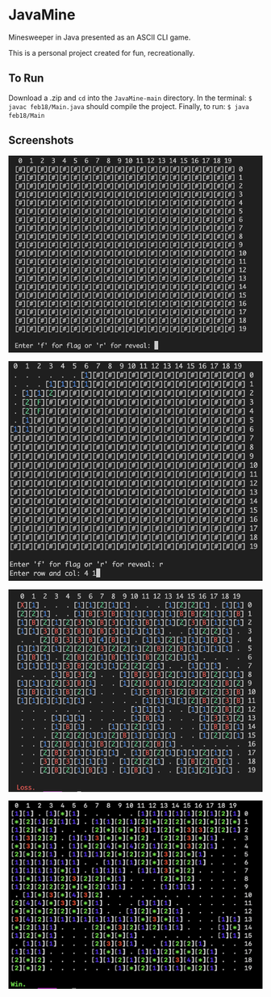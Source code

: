 # JavaMine
Minesweeper in Java presented as an ASCII CLI game.

This is a personal project created for fun, recreationally.

## To Run
Download a .zip and ```cd``` into the ```JavaMine-main``` directory.
In the terminal: ```$ javac feb18/Main.java``` should compile the project.
Finally, to run: ```$ java feb18/Main```

## Screenshots

![Alt text](/./Begin.png "Beginning of the game")

![Alt text](/./gameplay.png "Example of gameplay")

![Alt text](/./loss.png "Example of loss")

![Alt text](/./win.png "Example of completion")
